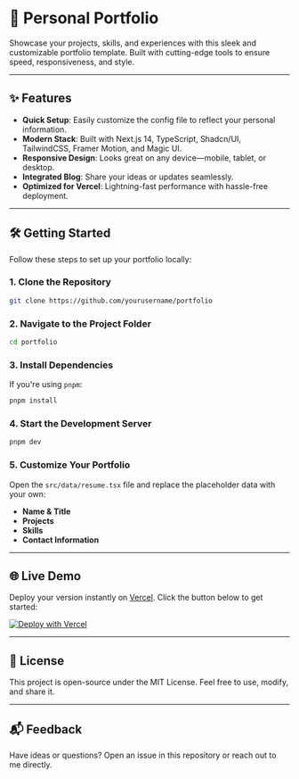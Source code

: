 
# 🚀 Personal Portfolio

Showcase your projects, skills, and experiences with this sleek and customizable portfolio template. Built with cutting-edge tools to ensure speed, responsiveness, and style.

---

## ✨ Features

- **Quick Setup**: Easily customize the config file to reflect your personal information.
- **Modern Stack**: Built with Next.js 14, TypeScript, Shadcn/UI, TailwindCSS, Framer Motion, and Magic UI.
- **Responsive Design**: Looks great on any device—mobile, tablet, or desktop.
- **Integrated Blog**: Share your ideas or updates seamlessly.
- **Optimized for Vercel**: Lightning-fast performance with hassle-free deployment.

---

## 🛠️ Getting Started

Follow these steps to set up your portfolio locally:

### 1. Clone the Repository

```bash
git clone https://github.com/yourusername/portfolio
```

### 2. Navigate to the Project Folder

```bash
cd portfolio
```

### 3. Install Dependencies

If you're using `pnpm`:

```bash
pnpm install
```

### 4. Start the Development Server

```bash
pnpm dev
```

### 5. Customize Your Portfolio

Open the `src/data/resume.tsx` file and replace the placeholder data with your own:

- **Name & Title**
- **Projects**
- **Skills**
- **Contact Information**

---

## 🌐 Live Demo

Deploy your version instantly on [Vercel](https://vercel.com). Click the button below to get started:

[![Deploy with Vercel](https://vercel.com/button)](https://vercel.com/new/clone?repository-url=https%3A%2F%2Fgithub.com%2Fyourusername%2Fportfolio)

---

## 📝 License

This project is open-source under the MIT License. Feel free to use, modify, and share it.

---

## 📬 Feedback

Have ideas or questions? Open an issue in this repository or reach out to me directly.
